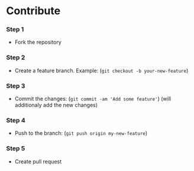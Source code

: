 # Contribute

### Step 1
-  Fork the repository

### Step 2
- Create a feature branch. Example: (`git checkout -b your-new-feature`)

### Step 3
- Commit the changes: (`git commit -am 'Add some feature'`) (will additionaly add the new changes)

### Step 4
- Push to the branch: (`git push origin my-new-feature`)

### Step 5
- Create pull request

